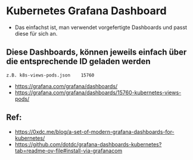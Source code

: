 # Kubernetes Grafana Dashboard 

  * Das einfachst ist, man verwendet vorgefertigte Dashboards und passt diese für sich an.

## Diese Dashboards, können jeweils einfach über die entsprechende ID geladen werden 

```
z.B. k8s-views-pods.json	15760
```

  * https://grafana.com/grafana/dashboards/
  * https://grafana.com/grafana/dashboards/15760-kubernetes-views-pods/

## Ref: 

  * https://0xdc.me/blog/a-set-of-modern-grafana-dashboards-for-kubernetes/
  * https://github.com/dotdc/grafana-dashboards-kubernetes?tab=readme-ov-file#install-via-grafanacom
